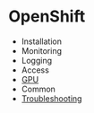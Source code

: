 # OpenShift

* Installation
* Monitoring
* Logging
* Access
* [GPU](OpenShift-GPU)
* Common
* [Troubleshooting](OpenShift-Troubleshooting)
